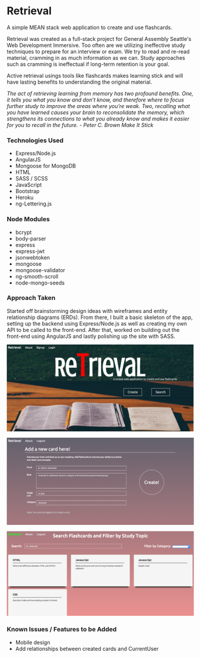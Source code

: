 # Retrieval
A simple MEAN stack web application to create and use flashcards.

Retrieval was created as a full-stack project for General Assembly Seattle's Web Development Immersive. Too often are we utilizing ineffective study techniques to prepare for an interview or exam. We try to read and re-read material, cramming in as much information as we can. Study approaches such as cramming is ineffectual if long-term retention is your goal. 

Active retrieval usings tools like flashcards makes learning stick and will have lasting benefits to understanding the original material.

*The act of retrieving learning from memory has two profound benefits. One, it tells you what you know and don’t know, and therefore where to focus further study to improve the areas where you’re weak. Two, recalling what you have learned causes your brain to reconsolidate the memory, which strengthens its connections to what you already know and makes it easier for you to recall in the future. - Peter C. Brown Make It Stick*

### Technologies Used
* Express/Node.js
* AngularJS
* Mongoose for MongoDB
* HTML
* SASS / SCSS
* JavaScript
* Bootstrap
* Heroku
* ng-Lettering.js

### Node Modules
* bcrypt
* body-parser
* express
* express-jwt
* jsonwebtoken
* mongoose
* mongoose-validator
* ng-smooth-scroll
* node-mongo-seeds

### Approach Taken

Started off brainstorming design ideas with wireframes and entity relationship diagrams (ERDs). From there, I built a basic skeleton of the app, setting up the backend using Express/Node.js as well as creating my own API to be called to the front-end. After that, worked on building out the front-end using AngularJS and lastly polishing up the site with SASS.

![Retrieval Screenshot 1](https://github.com/abautist/flashcard-app/blob/master/public/app/images/Screen%20Shot%202015-12-18%20at%2010.05.52%20AM.png "Retrieval Screenshot 1")

![Retrieval Screenshot 2](https://github.com/abautist/flashcard-app/blob/master/public/app/images/Screen%20Shot%202015-12-18%20at%2010.06.25%20AM.png "Retrieval Screenshot 2")

![Retrieval Screenshot 3](https://github.com/abautist/flashcard-app/blob/master/public/app/images/Screen%20Shot%202015-12-18%20at%2010.07.34%20AM.png "Retrieval Screenshot 3")

### Known Issues / Features to be Added
* Mobile design
* Add relationships between created cards and CurrentUser



